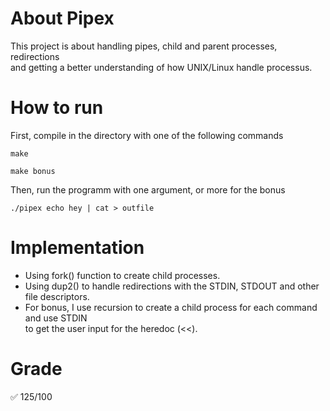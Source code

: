 # About Pipex

This project is about handling pipes, child and parent processes, redirections  
and getting a better understanding of how UNIX/Linux handle processus.  

# How to run

First, compile in the directory with one of the following commands
```
make
```
```
make bonus
```
Then, run the programm with one argument, or more for the bonus
```
./pipex echo hey | cat > outfile
```

# Implementation

- Using fork() function to create child processes.
- Using dup2() to handle redirections with the STDIN, STDOUT and other file descriptors.
- For bonus, I use recursion to create a child process for each command and use STDIN  
  to get the user input for the heredoc (<<).

# Grade

✅ 125/100  
